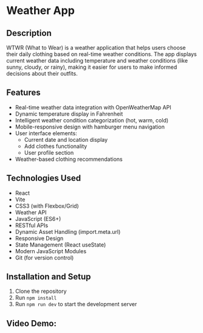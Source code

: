 # Weather App

## Description

WTWR (What to Wear) is a weather application that helps users choose their daily clothing based on real-time weather conditions. The app displays current weather data including temperature and weather conditions (like sunny, cloudy, or rainy), making it easier for users to make informed decisions about their outfits.

## Features

- Real-time weather data integration with OpenWeatherMap API
- Dynamic temperature display in Fahrenheit
- Intelligent weather condition categorization (hot, warm, cold)
- Mobile-responsive design with hamburger menu navigation
- User interface elements:
  - Current date and location display
  - Add clothes functionality
  - User profile section
- Weather-based clothing recommendations

## Technologies Used

- React
- Vite
- CSS3 (with Flexbox/Grid)
- Weather API
- JavaScript (ES6+)
- RESTful APIs
- Dynamic Asset Handling (import.meta.url)
- Responsive Design
- State Management (React useState)
- Modern JavaScript Modules
- Git (for version control)

## Installation and Setup

1. Clone the repository
2. Run `npm install`
3. Run `npm run dev` to start the development server

## Video Demo:
